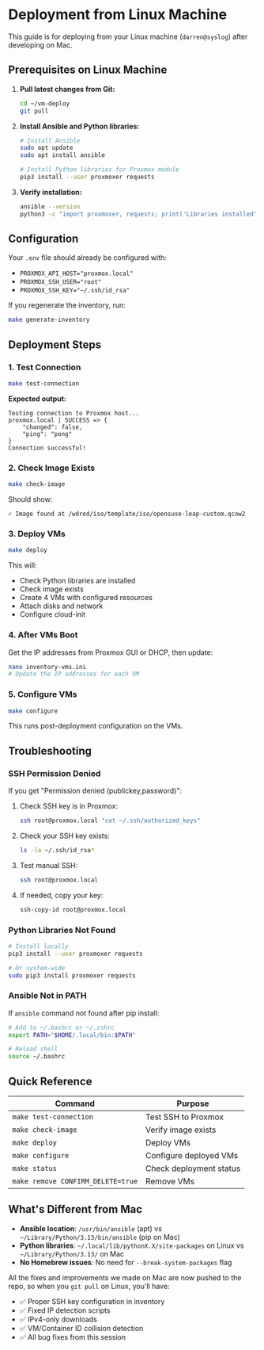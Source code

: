 # Deployment from Linux Machine

This guide is for deploying from your Linux machine (`darren@syslog`) after developing on Mac.

## Prerequisites on Linux Machine

1. **Pull latest changes from Git:**
   ```bash
   cd ~/vm-deploy
   git pull
   ```

2. **Install Ansible and Python libraries:**
   ```bash
   # Install Ansible
   sudo apt update
   sudo apt install ansible

   # Install Python libraries for Proxmox module
   pip3 install --user proxmoxer requests
   ```

3. **Verify installation:**
   ```bash
   ansible --version
   python3 -c "import proxmoxer, requests; print('Libraries installed')"
   ```

## Configuration

Your `.env` file should already be configured with:
- `PROXMOX_API_HOST="proxmox.local"`
- `PROXMOX_SSH_USER="root"`
- `PROXMOX_SSH_KEY="~/.ssh/id_rsa"`

If you regenerate the inventory, run:
```bash
make generate-inventory
```

## Deployment Steps

### 1. Test Connection
```bash
make test-connection
```

**Expected output:**
```
Testing connection to Proxmox host...
proxmox.local | SUCCESS => {
    "changed": false,
    "ping": "pong"
}
Connection successful!
```

### 2. Check Image Exists
```bash
make check-image
```

Should show:
```
✓ Image found at /wdred/iso/template/iso/opensuse-leap-custom.qcow2
```

### 3. Deploy VMs
```bash
make deploy
```

This will:
- Check Python libraries are installed
- Check image exists
- Create 4 VMs with configured resources
- Attach disks and network
- Configure cloud-init

### 4. After VMs Boot

Get the IP addresses from Proxmox GUI or DHCP, then update:
```bash
nano inventory-vms.ini
# Update the IP addresses for each VM
```

### 5. Configure VMs
```bash
make configure
```

This runs post-deployment configuration on the VMs.

## Troubleshooting

### SSH Permission Denied
If you get "Permission denied (publickey,password)":

1. Check SSH key is in Proxmox:
   ```bash
   ssh root@proxmox.local "cat ~/.ssh/authorized_keys"
   ```

2. Check your SSH key exists:
   ```bash
   ls -la ~/.ssh/id_rsa*
   ```

3. Test manual SSH:
   ```bash
   ssh root@proxmox.local
   ```

4. If needed, copy your key:
   ```bash
   ssh-copy-id root@proxmox.local
   ```

### Python Libraries Not Found
```bash
# Install locally
pip3 install --user proxmoxer requests

# Or system-wide
sudo pip3 install proxmoxer requests
```

### Ansible Not in PATH
If `ansible` command not found after pip install:
```bash
# Add to ~/.bashrc or ~/.zshrc
export PATH="$HOME/.local/bin:$PATH"

# Reload shell
source ~/.bashrc
```

## Quick Reference

| Command | Purpose |
|---------|---------|
| `make test-connection` | Test SSH to Proxmox |
| `make check-image` | Verify image exists |
| `make deploy` | Deploy VMs |
| `make configure` | Configure deployed VMs |
| `make status` | Check deployment status |
| `make remove CONFIRM_DELETE=true` | Remove VMs |

## What's Different from Mac

- **Ansible location**: `/usr/bin/ansible` (apt) vs `~/Library/Python/3.13/bin/ansible` (pip on Mac)
- **Python libraries**: `~/.local/lib/pythonX.X/site-packages` on Linux vs `~/Library/Python/3.13/` on Mac
- **No Homebrew issues**: No need for `--break-system-packages` flag

All the fixes and improvements we made on Mac are now pushed to the repo, so when you `git pull` on Linux, you'll have:
- ✅ Proper SSH key configuration in inventory
- ✅ Fixed IP detection scripts
- ✅ IPv4-only downloads
- ✅ VM/Container ID collision detection
- ✅ All bug fixes from this session
